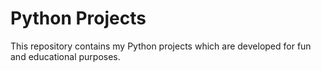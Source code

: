 # Python Projects
This repository contains my Python projects which are developed for fun and educational purposes.
